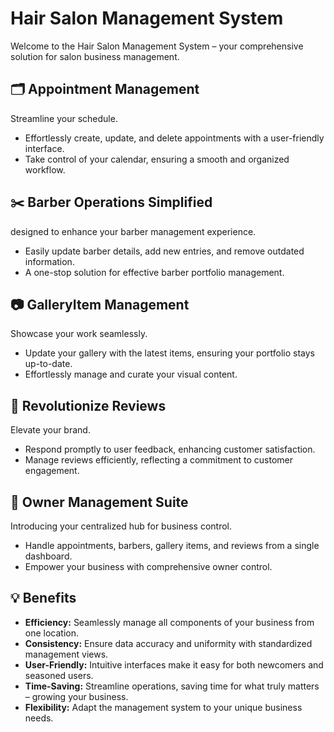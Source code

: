 # Hair Salon Management System

Welcome to the Hair Salon Management System – your comprehensive solution for salon business management.

## 🗂️ Appointment Management

Streamline your schedule.
- Effortlessly create, update, and delete appointments with a user-friendly interface.
- Take control of your calendar, ensuring a smooth and organized workflow.

## ✂️ Barber Operations Simplified

designed to enhance your barber management experience.
- Easily update barber details, add new entries, and remove outdated information.
- A one-stop solution for effective barber portfolio management.

## 📷 GalleryItem Management

Showcase your work seamlessly.
- Update your gallery with the latest items, ensuring your portfolio stays up-to-date.
- Effortlessly manage and curate your visual content.

## 🌟 Revolutionize Reviews

Elevate your brand.
- Respond promptly to user feedback, enhancing customer satisfaction.
- Manage reviews efficiently, reflecting a commitment to customer engagement.

## 👤 Owner Management Suite

Introducing your centralized hub for business control.
- Handle appointments, barbers, gallery items, and reviews from a single dashboard.
- Empower your business with comprehensive owner control.

## 💡 Benefits

- **Efficiency:** Seamlessly manage all components of your business from one location.
- **Consistency:** Ensure data accuracy and uniformity with standardized management views.
- **User-Friendly:** Intuitive interfaces make it easy for both newcomers and seasoned users.
- **Time-Saving:** Streamline operations, saving time for what truly matters – growing your business.
- **Flexibility:** Adapt the management system to your unique business needs.

